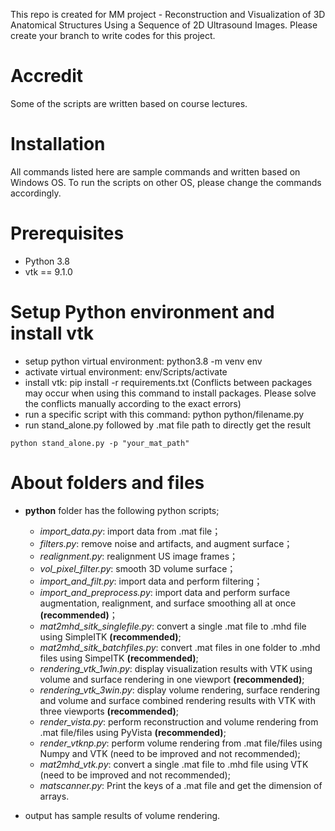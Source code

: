 This repo is created for MM project - Reconstruction and Visualization of 3D
Anatomical Structures Using a Sequence of 2D Ultrasound Images. Please create 
your branch to write codes for this project.

# Accredit
Some of the scripts are written based on course lectures.

# Installation
All commands listed here are sample commands and written based on Windows OS. 
To run the scripts on other OS, please change the commands accordingly.

# Prerequisites
* Python 3.8
* vtk == 9.1.0

# Setup Python environment and install vtk
*	setup python virtual environment: python3.8 -m venv env
*	activate virtual environment: env/Scripts/activate
*	install vtk: pip install -r requirements.txt (Conflicts between packages may 
occur when using this command to install packages. Please solve the conflicts
manually according to the exact errors)  
*	run a specific script with this command: python python/filename.py
* run stand_alone.py followed by .mat file path to directly get the result 
```
python stand_alone.py -p "your_mat_path"
```

# About folders and files
* **python** folder has the following python scripts;
  * *import_data.py*: import data from .mat file；
  * *filters.py*: remove noise and artifacts, and augment surface；
  * *realignment.py*: realignment US image frames；
  * *vol_pixel_filter.py*: smooth 3D volume surface；
  * *import_and_filt.py*: import data and perform filtering；
  * *import_and_preprocess.py*: import data and perform surface augmentation, realignment, and surface smoothing all at once **(recommended)**；
  * *mat2mhd_sitk_singlefile.py*: convert a single .mat file to .mhd file using SimpleITK **(recommended)**;
  * *mat2mhd_sitk_batchfiles.py*: convert .mat files in one folder to .mhd files using SimpeITK **(recommended)**;
  * *rendering_vtk_1win.py*: display visualization results with VTK using volume and surface rendering in one viewport **(recommended)**;
  * *rendering_vtk_3win.py*: display volume rendering, surface rendering and volume and surface combined rendering results with VTK with three viewports **(recommended)**;
  * *render_vista.py*: perform reconstruction and volume rendering from .mat file/files using PyVista **(recommended)**;
  * *render_vtknp.py*: perform volume rendering from .mat file/files using Numpy and VTK (need to be improved and not recommended);
  * *mat2mhd_vtk.py*: convert a single .mat file to .mhd file using VTK (need to be improved and not recommended);
  * *matscanner.py*: Print the keys of a .mat file and get the dimension of arrays.

* output has sample results of volume rendering.
